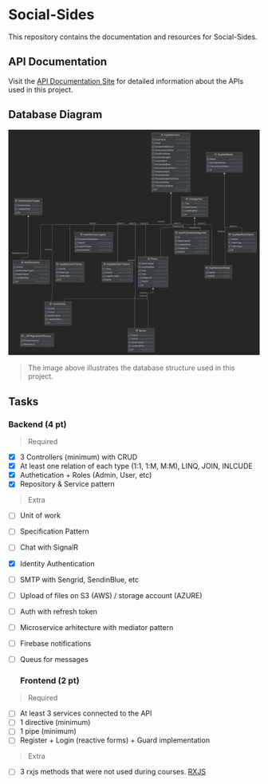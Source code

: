 # Social-Sides

This repository contains the documentation and resources for Social-Sides.

## API Documentation

Visit the [API Documentation Site](https://social-sides.web.app/) for detailed information about the APIs used in this project.

## Database Diagram

![Database Diagram](./DatabaseDiagram.png)

> The image above illustrates the database structure used in this project.

## Tasks
  ### Backend (4 pt)
> Required
- [x] 3 Controllers (minimum) with CRUD
- [x] At least one relation of each type (1:1, 1:M, M:M), LINQ, JOIN, INLCUDE
- [x] Authetication + Roles (Admin, User, etc)
- [x] Repository & Service pattern

> Extra
- [ ] Unit of work
- [ ] Specification Pattern
- [ ] Chat with SignalR
- [x] Identity Authentication
- [ ] SMTP with Sengrid, SendinBlue, etc
- [ ] Upload of files on S3 (AWS) / storage account (AZURE)
- [ ] Auth with refresh token
- [ ] Microservice arhitecture with mediator pattern
- [ ] Firebase notifications
- [ ] Queus for messages

  ### Frontend (2 pt)
> Required
- [ ] At least 3 services connected to the API
- [ ] 1 directive (minimum)
- [ ] 1 pipe (minimum)
- [ ] Register + Login (reactive forms) + Guard implementation

> Extra
- [ ] 3 rxjs methods that were not used during courses. [RXJS](https://rxjs.dev/api)
